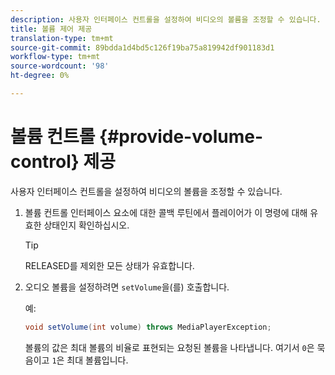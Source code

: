 ```yaml
---
description: 사용자 인터페이스 컨트롤을 설정하여 비디오의 볼륨을 조정할 수 있습니다.
title: 볼륨 제어 제공
translation-type: tm+mt
source-git-commit: 89bdda1d4bd5c126f19ba75a819942df901183d1
workflow-type: tm+mt
source-wordcount: '98'
ht-degree: 0%

---
```



# 볼륨 컨트롤 {#provide-volume-control} 제공

사용자 인터페이스 컨트롤을 설정하여 비디오의 볼륨을 조정할 수 있습니다.

1. 볼륨 컨트롤 인터페이스 요소에 대한 콜백 루틴에서 플레이어가 이 명령에 대해 유효한 상태인지 확인하십시오.

   >[!TIP]
   >
   >RELEASED를 제외한 모든 상태가 유효합니다.

1. 오디오 볼륨을 설정하려면 `setVolume`을(를) 호출합니다.

   예:

   ```java
   void setVolume(int volume) throws MediaPlayerException;
   ```

   볼륨의 값은 최대 볼륨의 비율로 표현되는 요청된 볼륨을 나타냅니다. 여기서 `0`은 묵음이고 `1`은 최대 볼륨입니다.

